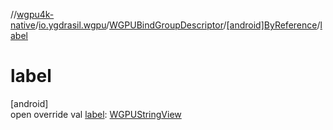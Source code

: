//[wgpu4k-native](../../../../index.md)/[io.ygdrasil.wgpu](../../index.md)/[WGPUBindGroupDescriptor](../index.md)/[[android]ByReference](index.md)/[label](label.md)

# label

[android]\
open override val [label](label.md): [WGPUStringView](../../-w-g-p-u-string-view/index.md)